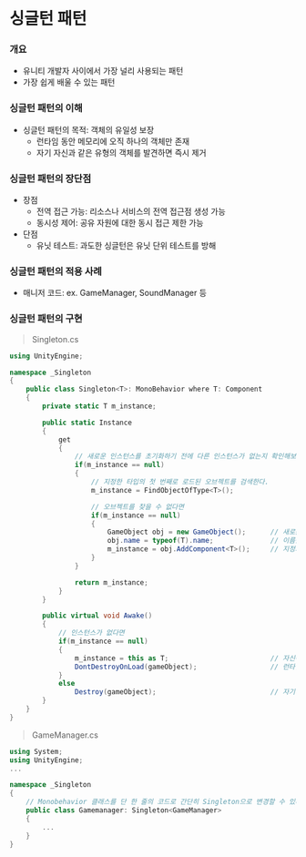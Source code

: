 싱글턴 패턴
===

### 개요

- 유니티 개발자 사이에서 가장 널리 사용되는 패턴
- 가장 쉽게 배울 수 있는 패턴    
    
    
### 싱글턴 패턴의 이해

* 싱글턴 패턴의 목적: 객체의 유일성 보장
    + 런타임 동안 메모리에 오직 하나의 객체만 존재
    + 자기 자신과 같은 유형의 객체를 발견하면 즉시 제거
    


### 싱글턴 패턴의 장단점

* 장점
    + 전역 접근 가능: 리소스나 서비스의 전역 접근점 생성 가능
    + 동시성 제어: 공유 자원에 대한 동시 접근 제한 가능
* 단점
    + 유닛 테스트: 과도한 싱글턴은 유닛 단위 테스트를 방해
    


### 싱글턴 패턴의 적용 사례

* 매니저 코드: ex. GameManager, SoundManager 등
    


### 싱글턴 패턴의 구현

> Singleton.cs
```C#
using UnityEngine;

namespace _Singleton
{
    public class Singleton<T>: MonoBehavior where T: Component
    {
        private static T m_instance;

        public static Instance
        {
            get
            {
                // 새로운 인스턴스를 초기화하기 전에 다른 인스턴스가 없는지 확인해보고
                if(m_instance == null)
                {
                    // 지정한 타입의 첫 번째로 로드된 오브젝트를 검색한다.
                    m_instance = FindObjectOfType<T>();

                    // 오브젝트를 찾을 수 없다면
                    if(m_instance == null)
                    {
                        GameObject obj = new GameObject();      // 새로운 GameObject를 생성하고
                        obj.name = typeof(T).name;              // 이름을 변경한 후
                        m_instance = obj.AddComponent<T>();     // 지정되지 않은 유형의 컴포넌트를 추가한다.
                    }
                }

                return m_instance;
            }
        }

        public virtual void Awake()
        {
            // 인스턴스가 없다면
            if(m_instance == null)
            {
                m_instance = this as T;                         // 자신이 인스턴스가 되고
                DontDestroyOnLoad(gameObject);                  // 런타임 동안 존재하도록 보장한다.
            }
            else
                Destroy(gameObject);                            // 자기 자신을 파괴한다.
        }
    }
}
```
    
     

> GameManager.cs
```C#
using System;
using UnityEngine;
...

namespace _Singleton
{
    // Monobehavior 클래스를 단 한 줄의 코드로 간단히 Singleton으로 변경할 수 있다.
    public class Gamemanager: Singleton<GameManager>
    {
        ...
    }
}
```